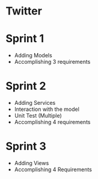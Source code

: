 # Twitter

# Sprint 1

* Adding Models
* Accomplishing 3 requirements 

# Sprint 2

* Adding Services
* Interaction with the model
* Unit Test (Multiple)
* Accomplishing 4 requirements 

# Sprint 3

* Adding Views
* Accomplishing 4 Requirements
